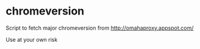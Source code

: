 # chromeversion

Script to fetch major chromeversion from http://omahaproxy.appspot.com/

Use at your own risk
